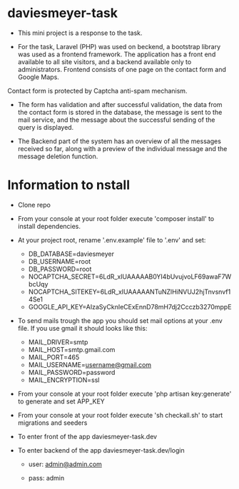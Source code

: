 # daviesmeyer-task

* This mini project is a response to the task.

* For the task, Laravel (PHP) was used on beckend, a bootstrap library was used as a frontend framework. The application has a front end available to all site visitors, and a backend available only to administrators. Frontend consists of one page on the contact form and Google Maps.

Contact form is protected by Captcha anti-spam mechanism.

* The form has validation and after successful validation, the data from the contact form is stored in the database, the message is sent to the mail service, and the message about the successful sending of the query is displayed.

* The Backend part of the system has an overview of all the messages received so far, along with a preview of the individual message and the message deletion function.

# Information to nstall

* Clone repo

* From your console at your root folder execute 'composer install' to install dependencies.

* At your project root, rename '.env.example' file to '.env' and set:

    * DB_DATABASE=daviesmeyer
    * DB_USERNAME=root
    * DB_PASSWORD=root
    * NOCAPTCHA_SECRET=6LdR_xIUAAAAAB0YI4bUvujvoLF69awaF7WbcUqy
    * NOCAPTCHA_SITEKEY=6LdR_xIUAAAAANTuNZlHiNVUJ2hjTnvsnvf14Se1
    * GOOGLE_API_KEY=AIzaSyCknIeCExEnnD78mH7dj2Ccczb3270mppE
    
* To send mails trough the app you should set mail options at your .env file. If you use gmail it should looks like this:

   * MAIL_DRIVER=smtp
   * MAIL_HOST=smtp.gmail.com
   * MAIL_PORT=465
   * MAIL_USERNAME=username@gmail.com
   * MAIL_PASSWORD=password
   * MAIL_ENCRYPTION=ssl

* From your console at your root folder execute 'php artisan key:generate' to generate and set APP_KEY

* From your console at your root folder execute 'sh checkall.sh' to start migrations and seeders

* To enter front of the app daviesmeyer-task.dev

* To enter backend of the app daviesmeyer-task.dev/login

    * user: admin@admin.com

    * pass: admin

